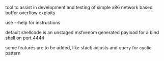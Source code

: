 tool to assist in development and testing of simple x86 network based buffer overflow exploits

use --help for instructions

default shellcode is an unstaged msfvenom generated payload for a bind shell on port 4444

some features are to be added, like stack adjusts and query for cyclic pattern
